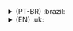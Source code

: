 <details>
<summary> (PT-BR) :brazil:  </summary>

# Portfólio - Daniel Vieira

Esse é repositório do meu portfólio.
Sinta-se a vontade para revisar o código, todo feedback é sempre bem vindo!

Você pode vê-lo publicado [aqui](https://www.danielvieiradev.com/) <<<

OU se preferir roda-lo localmente, basta seguir as instruções abaixo.
## Rodando localmente

Clone o projeto (Código para clonar usando chaves ssh)

```bash
  git clone git@github.com:d-vieira/d-vieira-portfolio.git
```

Entre no diretório do projeto

```bash
  cd d-vieira-portfolio
```

Instale as dependências

```bash
  npm install
```

Inicie o servidor

```bash
  npm run dev
```

Abra a página http://localhost:3000 no seu navegador para ver o resultado.


## Referência

 - [Figma](https://www.figma.com/community/file/1134413886402748578/Portfolio)



## Colaboradores

- [@albertoflorence](https://github.com/albertoflorence)
- [@brenotrindade](https://github.com/BrenoBTrindade)
- [@matheusnajjar](https://github.com/matheusnajjar)
- [@brendapinheiro](https://www.linkedin.com/in/brenda-p-antunes/)
## Contato 
- [Email](mailto:dann-vieira@hotmail.com)
- [Linkedin](https://www.linkedin.com/in/daniel-vieira-martins/)

</details>

<details>
<summary> (EN) :uk:  </summary>

# Portfolio - Daniel Vieira

This is my portfolio's repository.
Feel free to review the code, feedbacks are always welcome!

You can see the published version [here](https://www.danielvieiradev.com/) <<<

OR you can follow the instructions bellow to run it locally if you prefere
## Running locally

Clone the project (code to clone it using ssh keys)

```bash
  git clone git@github.com:d-vieira/d-vieira-portfolio.git
```

Enter on the project's directory

```bash
  cd d-vieira-portfolio
```

Install the dependencies

```bash
  npm install
```

Start the server

```bash
  npm run dev
```

Open the page http://localhost:3000 on your browser to see the result.


## Reference

 - [Figma](https://www.figma.com/community/file/1134413886402748578/Portfolio)



## Collaborators

- [@albertoflorence](https://github.com/albertoflorence)
- [@brenotrindade](https://github.com/BrenoBTrindade)
- [@matheusnajjar](https://github.com/matheusnajjar)
- [@brendapinheiro](https://www.linkedin.com/in/brenda-p-antunes/)
## Contacts 
- [Email](mailto:dann-vieira@hotmail.com)
- [Linkedin](https://www.linkedin.com/in/daniel-vieira-martins/)

</details>

